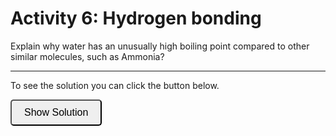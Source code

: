 # Activity 6: Hydrogen bonding

<link rel="stylesheet" type="text/css" href="../customstyle.css">

Explain why water has an unusually high boiling point compared to other similar molecules, such as Ammonia?

---------------------

To see the solution you can click the button below.

<button onclick="document.getElementById('solution').style.display='block'" style="border-radius: 5px; text-align: center; padding: 10px 20px; font-size: 16px;">
Show Solution
</button>

<div id="solution" style="display:none;">

Water molecules form hydrogen bonds, which are much stronger than dispersion forces (Ammonia just has dispersion forces). A hydrogen bond is about $12 k_{B}T$ whereas a dispersion force might be $\sim 2 k_{B}T$. Hydrogen bonds occur when a hydrogen atom bonded to a highly electronegative atom (like oxygen in water) is attracted to another electronegative atom in a different molecule.  Inorder for a liquid to boil it needs to overcome the hydrogen bonds holding it together as a liquid. For a given temperature the probability of breaking a bond is determined by the Boltzmann probability $P(x) \propto \exp\left(\frac{-U}{k_{B}T}\right)$. This is going to be a much smaller probability for H-bonds than dispersion forces. As a result you'll need a much higher temperature to get water to boil than Ammonia.

</div>

